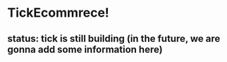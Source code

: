 # TickEcommrece!
## status: tick is still building (in the future, we are gonna add some information here) 